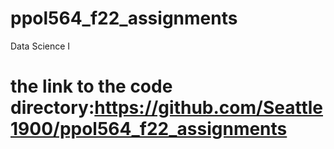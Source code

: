 # ppol564_f22_assignments
Data Science I 

# the link to the code directory:https://github.com/Seattle1900/ppol564_f22_assignments
